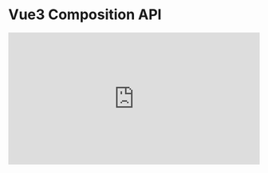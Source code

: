 # Vue3 Composition API

<iframe 
height="265" style="width: 100%;" scrolling="no" 
src="https://stackblitz.com/edit/vue-ev9fzc?embed=1&file=src/components/xsetup.vue" frameborder="no" loading="lazy" allowtransparency="true" allowfullscreen="true"></iframe>